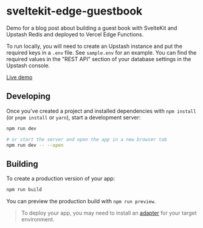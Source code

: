# sveltekit-edge-guestbook

Demo for a blog post about building a guest book with SvelteKit and Upstash Redis and deployed to Vercel Edge Functions.

To run locally, you will need to create an Upstash instance and put the required keys in a `.env` file. See `sample.env` for an example. You can find the required values in the "REST API" section of your database settings in the Upstash console.

[Live demo](https://sveltekit-edge-guestbook.vercel.app/)

## Developing

Once you've created a project and installed dependencies with `npm install` (or `pnpm install` or `yarn`), start a development server:

```bash
npm run dev

# or start the server and open the app in a new browser tab
npm run dev -- --open
```

## Building

To create a production version of your app:

```bash
npm run build
```

You can preview the production build with `npm run preview`.

> To deploy your app, you may need to install an [adapter](https://kit.svelte.dev/docs/adapters) for your target environment.
